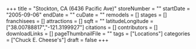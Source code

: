 +++
title = "Stockton, CA (6436 Pacific Ave)"
storeNumber = ""
startDate = "2005-09-06"
endDate = ""
cuDate = ""
remodels = []
stages = []
franchisees = []
attractions = []
sqft = ""
latitudeLongitude = ["38.00788817","-121.3199927"]
citations = []
contributors = []
downloadLinks = []
pageThumbnailFile = ""
tags = ["Locations"]
categories = ["Chuck E. Cheese's"]
draft = false
+++

